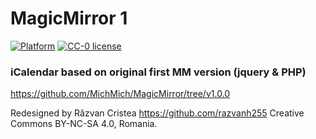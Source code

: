 # MagicMirror 1

[![Platform](https://img.shields.io/badge/platform-MagicMirror1-informational)](https://github.com/cristearazvanh/MagicMirror1)
[![CC-0 license](https://img.shields.io/badge/License-CC--4.0-blue.svg)](https://creativecommons.org/licenses/by-nd/4.0)

### iCalendar based on original first MM version (jquery & PHP)

https://github.com/MichMich/MagicMirror/tree/v1.0.0

Redesigned by Răzvan Cristea https://github.com/razvanh255 Creative Commons BY-NC-SA 4.0, Romania.
